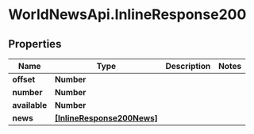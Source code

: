 # WorldNewsApi.InlineResponse200

## Properties

Name | Type | Description | Notes
------------ | ------------- | ------------- | -------------
**offset** | **Number** |  | 
**number** | **Number** |  | 
**available** | **Number** |  | 
**news** | [**[InlineResponse200News]**](InlineResponse200News.md) |  | 


